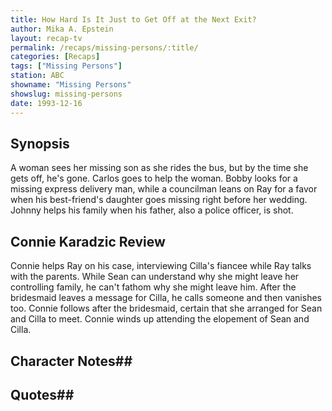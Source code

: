 ```yaml
---
title: How Hard Is It Just to Get Off at the Next Exit?
author: Mika A. Epstein
layout: recap-tv
permalink: /recaps/missing-persons/:title/
categories: [Recaps]
tags: ["Missing Persons"]
station: ABC
showname: "Missing Persons"
showslug: missing-persons
date: 1993-12-16
---
```

  
## Synopsis
A woman sees her missing son as she rides the bus, but by the time she gets off, he's gone. Carlos goes to help the woman. Bobby looks for a missing express delivery man, while a councilman leans on Ray for a favor when his best-friend's daughter goes missing right before her wedding. Johnny helps his family when his father, also a police officer, is shot.

## Connie Karadzic Review
Connie helps Ray on his case, interviewing Cilla's fiancee while Ray talks with the parents. While Sean can understand why she might leave her controlling family, he can't fathom why she might leave him. After the bridesmaid leaves a message for Cilla, he calls someone and then vanishes too. Connie follows after the bridesmaid, certain that she arranged for Sean and Cilla to meet. Connie winds up attending the elopement of Sean and Cilla.

## Character Notes## 

## Quotes## 

